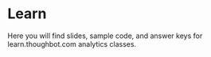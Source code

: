 Learn
========

Here you will find slides, sample code, and answer keys for learn.thoughbot.com analytics classes.

